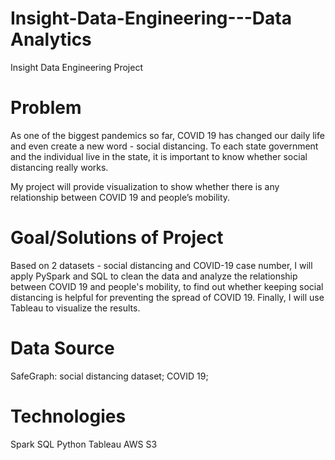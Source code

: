# Insight-Data-Engineering---Data Analytics
Insight Data Engineering Project

# Problem
As one of the biggest pandemics so far, COVID 19 has changed our daily life and even create a new word - social distancing. To each state government and the individual live in the state, it is important to know whether social distancing really works. 

My project will provide visualization to show whether there is any relationship between COVID 19 and people’s mobility. 

# Goal/Solutions of Project
Based on 2 datasets - social distancing and COVID-19 case number, I will apply PySpark and SQL to clean the data and analyze the relationship between COVID 19 and people's mobility, to find out whether keeping social distancing is helpful for preventing the spread of COVID 19. Finally, I will use Tableau to visualize the results.

# Data Source
SafeGraph: social distancing dataset;
COVID 19;

# Technologies
Spark
SQL
Python
Tableau
AWS
S3
